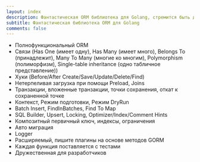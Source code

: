 ```yaml
---
layout: index
description: Фантастическая ORM библиотека для Golang, стремится быть дружественной к разработчику.
subtitle: Фантастическая библиотека ORM для Golang
comments: false
---
```


* <i class="fa fa-arrow-circle-right" aria-hidden="true"></i> Полнофункциональный ORM
* <i class="fa fa-arrow-circle-right" aria-hidden="true"></i> Связи (Has One (имеет одну), Has Many (имеет много), Belongs To (принадлежит), Many To Many (многие ко многим), Polymorphism (полиморфизм), Single-table inheritance (одно табличное представление))
* <i class="fa fa-arrow-circle-right" aria-hidden="true"></i> Хуки (Before/After Create/Save/Update/Delete/Find)
* <i class="fa fa-arrow-circle-right" aria-hidden="true"></i> Нетерпеливая загрузка при помощи Preload, Joins
* <i class="fa fa-arrow-circle-right" aria-hidden="true"></i> Транзакции, вложенные транзакции, точки сохранения, откат к сохраненной точке
* <i class="fa fa-arrow-circle-right" aria-hidden="true"></i> Контекст, Режим подготовки, Режим DryRun
* <i class="fa fa-arrow-circle-right" aria-hidden="true"></i> Batch Insert, FindInBatches, Find To Map
* <i class="fa fa-arrow-circle-right" aria-hidden="true"></i> SQL Builder, Upsert, Locking, Optimizer/Index/Comment Hints
* <i class="fa fa-arrow-circle-right" aria-hidden="true"></i> Композитный первичный ключ, индексы, ограничения
* <i class="fa fa-arrow-circle-right" aria-hidden="true"></i> Авто миграция
* <i class="fa fa-arrow-circle-right" aria-hidden="true"></i> Logger
* <i class="fa fa-arrow-circle-right" aria-hidden="true"></i> Расширяемый, пишите плагины на основе методов GORM
* <i class="fa fa-arrow-circle-right" aria-hidden="true"></i> Каждая функция поставляется с тестами
* <i class="fa fa-arrow-circle-right" aria-hidden="true"></i> Дружественная для разработчиков
